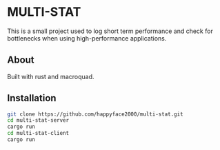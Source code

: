 <div align="center">

</div>

# MULTI-STAT

This is a small project used to log short term performance and check for bottlenecks when using high-performance applications.

## About

Built with rust and macroquad.

## Installation
```bash
git clone https://github.com/happyface2000/multi-stat.git
cd multi-stat-server
cargo run
cd multi-stat-client
cargo run
